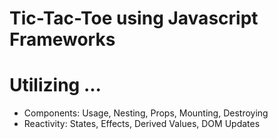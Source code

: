 # Tic-Tac-Toe using Javascript Frameworks

# Utilizing ...
- Components: Usage, Nesting, Props, Mounting, Destroying
- Reactivity: States, Effects, Derived Values, DOM Updates
